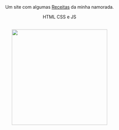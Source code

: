 
<div align="center">
Um site com algumas <a href="https://gustav0luiz.github.io/Recipes/">Receitas</a> da minha namorada.
  <p>HTML CSS e JS<p/>
 </div>
 <br/>
 
 <div align="center">
  <img src="https://github.com/Gustav0Luiz/Recipes/assets/116320919/6be66ffa-e6b8-47c3-b5df-2b93ba6c6646" width="300px" />
 </div>
  



